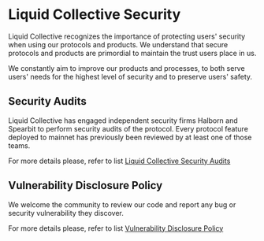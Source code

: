 # Liquid Collective Security

Liquid Collective recognizes the importance of protecting users' security when using our protocols and products. We understand that secure protocols and products are primordial to maintain the trust users place in us. 

We constantly aim to improve our products and processes, to both serve users' needs for the highest level of security and to preserve users' safety. 

## Security Audits

Liquid Collective has engaged independent security firms Halborn and Spearbit to perform security audits of the protocol. Every protocol feature deployed to mainnet has previously been reviewed by at least one of those teams.

For more details please, refer to list [Liquid Collective Security Audits](AUDITS.md)

## Vulnerability Disclosure Policy

We welcome the community to review our code and report any bug or security vulnerability they discover.

For more details please, refer to list [Vulnerability Disclosure Policy](VULNERABILITY_DISCLOSURE.md)